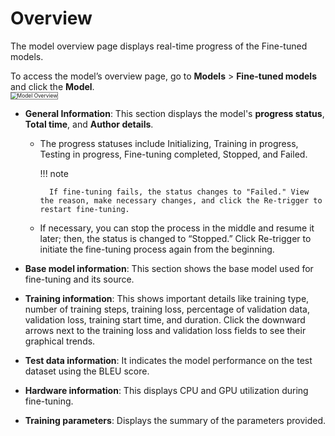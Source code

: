 # Overview

The model overview page displays real-time progress of the Fine-tuned models. 

To access the model’s overview page,  go to  **Models** > **Fine-tuned models** and click the **Model**.  
<img src="../images/model-overview.png" alt="Model Overview" title="Model Overview" style="border: 1px solid gray; zoom:60%;">

* **General Information**: This section displays the model's **progress status**, **Total time**, and **Author details**.  

    * The progress statuses include Initializing, Training in progress, Testing in progress, Fine-tuning completed, Stopped, and Failed.

        !!! note

            If fine-tuning fails, the status changes to "Failed." View the reason, make necessary changes, and click the Re-trigger to restart fine-tuning.

    * If necessary, you can stop the process in the middle and resume it later; then, the status is changed to “Stopped.” Click Re-trigger to initiate the fine-tuning process again from the beginning.

* **Base model information**: This section shows the base model used for fine-tuning and its source.

* **Training information**: This shows important details like training type, number of training steps, training loss, percentage of validation data, validation loss, training start time, and duration. Click the downward arrows next to the training loss and validation loss fields to see their graphical trends.

* **Test data information**: It indicates the model performance on the test dataset using the BLEU score.

* **Hardware information**: This displays CPU and GPU utilization during fine-tuning.

* **Training parameters**: Displays the summary of the parameters provided.
